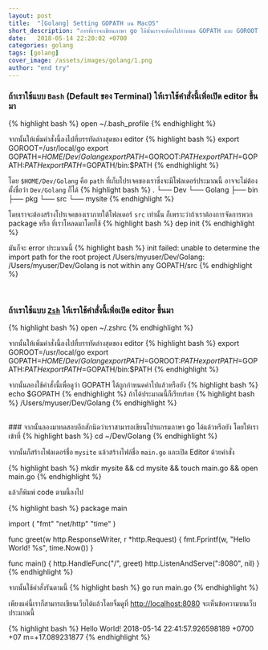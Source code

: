 ```yaml
---
layout: post
title:  "[Golang] Setting GOPATH บน MacOS"
short_description: "การที่เราจะเขียนภาษา go ได้นั้นเราจะต้องไปกำหนด GOPATH และ GOROOT ว่าเราจะเก็บโปรเจคของเราไว้ที่ไหน..."
date:   2018-05-14 22:20:02 +0700
categories: golang
tags: [golang]
cover_image: /assets/images/golang/1.png
author: "end try"
---
```


### ถ้าเราใช้แบบ `Bash` (Default ของ Terminal) ให้เราใช้คำสั่งนี้เพิ่อเปิด editor ขึ้นมา

{% highlight bash %}
open ~/.bash_profile
{% endhighlight %}

จากนั้นให้เพิ่มคำสั่งนี้ลงไปที่บรรทัดล่างสุดของ editor
{% highlight bash %}
export GOROOT=/usr/local/go
export GOPATH=$HOME/Dev/Golang
export PATH=$GOROOT:$PATH
export PATH=$GOPATH:$PATH
export PATH=$GOPATH/bin:$PATH
{% endhighlight %}

โดย `$HOME/Dev/Golang` คือ `path` ที่เก็บโปรเจคของเราซึ่งจะมีโฟลเดอร์ประมาณนี้ อาจจะไม่ต้องตั้งชื่อว่า `Dev/Golang` ก็ได้
{% highlight bash %}
.
└── Dev
    └── Golang
        ├── bin
        ├── pkg
        └── src
            └── mysite
{% endhighlight %}

โดยเราจะต้องสร้างโปรเจคของเราภายใต้โฟลเดอร์ `src` เท่านั้น ก็เพราะว่าถ้าเราต้องการจัดการพวก package หรือ ที่เราโหลดมาโดยใช้
{% highlight bash %}
dep init
{% endhighlight %}

มันก็จะ error ประมาณนี้
{% highlight bash %}
init failed: unable to determine the import path for the root project /Users/myuser/Dev/Golang: /Users/myuser/Dev/Golang is not within any GOPATH/src
{% endhighlight %}

<br/>

### ถ้าเราใช้แบบ [`Zsh`](http://ohmyz.sh/) ให้เราใช้คำสั่งนี้เพิ่อเปิด editor ขึ้นมา
{% highlight bash %}
open ~/.zshrc
{% endhighlight %}

จากนั้นให้เพิ่มคำสั่งนี้ลงไปที่บรรทัดล่างสุดของ editor
{% highlight bash %}
export GOROOT=/usr/local/go
export GOPATH=$HOME/Dev/Golang
export PATH=$GOROOT:$PATH
export PATH=$GOPATH:$PATH
export PATH=$GOPATH/bin:$PATH
{% endhighlight %}

จากนั้นลองใช้คำสั่งนี้เพื่อดูว่า GOPATH ได้ถูกกำหนดค่าไปแล้วหรือยัง
{% highlight bash %}
echo $GOPATH
{% endhighlight %}
ถ้าได้ประมาณนี้ก็เรียบร้อย
{% highlight bash %}
/Users/myuser/Dev/Golang
{% endhighlight %}

<br/>
### จากนั้นลองมาทดสอบอีกสักนิดว่าเราสามารถเขียนโปรแกรมภาษา go ได้แล้วหรือยัง โดยให้เราเข้าที่
{% highlight bash %}
cd ~/Dev/Golang
{% endhighlight %}

จากนั้นก็สร้างโฟลเดอร์ชื่อ `mysite` แล้วสร้างไฟล์ชื่อ `main.go` และเปิด Editor ด้วยคำสั่ง

{% highlight bash %}
mkdir mysite && cd mysite && touch main.go && open main.go
{% endhighlight %}

แล้วก็พิมพ์ code ตามนี้ลงไป

{% highlight bash %}
package main

import (
	"fmt"
	"net/http"
	"time"
)

func greet(w http.ResponseWriter, r *http.Request) {
	fmt.Fprintf(w, "Hello World! %s", time.Now())
}

func main() {
	http.HandleFunc("/", greet)
	http.ListenAndServe(":8080", nil)
}
{% endhighlight %}

จากนั้นใช้คำสั่งรันตามนี้
{% highlight bash %}
go run main.go
{% endhighlight %}

เพียงแค่นี้เราก็สามารถเขียนเว็บได้แล้วโดยจิ้มดูที่ [http://localhost:8080](http://localhost:8080/) จะเห็นข้อความบนเว็บประมาณนี้

{% highlight bash %}
Hello World! 2018-05-14 22:41:57.926598189 +0700 +07 m=+17.089231877
{% endhighlight %}
